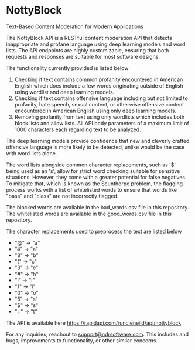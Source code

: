# NottyBlock
Text-Based Content Moderation for Modern Applications

The NottyBlock API is a RESTful content moderation API that detects inappropriate and profane language using deep learning models and word lists. The API endpoints are highly customizable, ensuring that both requests and responses are suitable for most software designs. 

The functionality currently provided is listed below
  1. Checking if text contains common profanity encountered in American English which does include a few words originating outside of English using wordlist and deep learning models.
  2. Checking if text contains offensive language including but not limited to profanity, hate speech, sexual content, or otherwise offensive content encountered in American English using only deep learning models.
  3. Removing profanity from text using only wordlists which includes both block lists and allow lists.
All API body parameters of a maximum limit of 1000 characters each regarding text to be analyzed.

The deep learning models provide confidence that new and cleverly crafted offensive language is more likely to be detected, unlike would be the case with word lists alone.

The word lists alongside common character replacements, such as '$' being used as an 's', allow for strict word checking suitable for sensitive situations. However, they come with a greater potential for false negatives. To mitigate that, which is known as the Scunthorpe problem, the flagging process works with a list of whitelisted words to ensure that words like "bass" and "class" are not incorrectly flagged. 

The blocked words are available in the bad_words.csv file in this repository.
The whitelisted words are available in the good_words.csv file in this repository.

The character replacements used to preprocess the text are listed below
*  "@" -> "a"
*  "4" -> "a"
*  "8" -> "b"
*  "(" -> "c"
*  "3" -> "e"
*  "#" -> "h"
*  "!" -> "i"
*  "1" -> "i"
*  "0" -> "o"
*  "5" -> "s"
*  "$" -> "s"
*  "+" -> "t"

The API is available here https://rapidapi.com/runcieneild/api/nottyblock

For any inquiries, reachout to support@ndrsoftware.com.
This includes and bugs, improvements to functionality, or other similar concerns.
